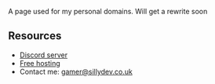 A page used for my personal domains. Will get a rewrite soon


## Resources

- [Discord server](https://discord.gg/sillydev)
- [Free hosting](https://sillydev.co.uk)
- Contact me: gamer@sillydev.co.uk
